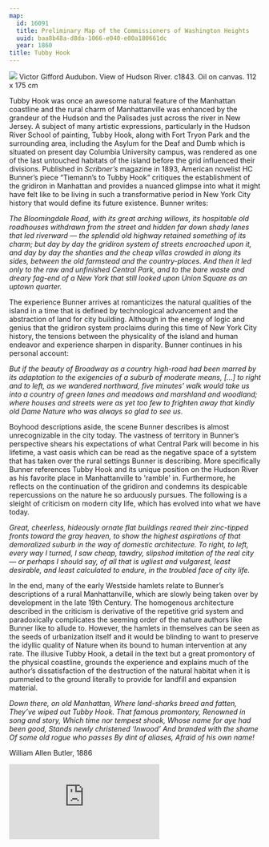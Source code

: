 ```yaml
---
map:
  id: 16091
  title: Preliminary Map of the Commissioners of Washington Heights
  uuid: baa8b48a-d8da-1066-e040-e00a180661dc
  year: 1860
title: Tubby Hook
---
```

![](http://arthistoryreference.com/006/me/509.jpg)
Victor Gifford Audubon. View of Hudson River. c1843. Oil on canvas. 112 x 175 cm

Tubby Hook was once an awesome natural feature of the Manhattan coastline and the rural charm of Manhattanville was enhanced by the grandeur of the Hudson and the Palisades just across the river in New Jersey. A subject of many artistic expressions, particularly in the Hudson River School of painting, Tubby Hook, along with Fort Tryon Park and the surrounding area, including the Asylum for the Deaf and Dumb which is situated on present day Columbia University campus, was rendered as one of the last untouched habitats of the island before the grid influenced their divisions. Published in _Scribner’s_ magazine in 1893, American novelist HC Bunner’s piece “Tiemann’s to Tubby Hook” critiques the establishment of the gridiron in Manhattan and provides a nuanced glimpse into what it might have felt like to be living in such a transformative period in New York City history that would define its future existence. Bunner writes:

_The Bloomingdale Road, with its great arching willows, its hospitable old roadhouses withdrawn from the street and hidden far down shady lanes that led riverward — the splendid old highway retained something of its charm; but day by day the gridiron system of streets encroached upon it, and day by day the shanties and the cheap villas crowded in along its sides, between the old farmstead and the country-places. And then it led only to the raw and unfinished Central Park, and to the bare waste and dreary fag-end of a New York that still looked upon Union Square as an uptown quarter._

The experience Bunner arrives at romanticizes the natural qualities of the island in a time that is defined by technological advancement and the abstraction of land for city building. Although in the energy of logic and genius that the gridiron system proclaims during this time of New York City history, the tensions between the physicality of the island and human endeavor and experience sharpen in disparity. Bunner continues in his personal account:

_But if the beauty of Broadway as a country high-road had been marred by its adaptation to the exigencies of a suburb of moderate means, […] to right and to left, as we wandered northward, five minutes’ walk would take us into a country of green lanes and meadows and marshland and woodland; where houses and streets were as yet too few to frighten away that kindly old Dame Nature who was always so glad to see us._

Boyhood descriptions aside, the scene Bunner describes is almost unrecognizable in the city today. The vastness of territory in Bunner’s perspective shears his expectations of what Central Park will become in his lifetime, a vast oasis which can be read as the negative space of a sytstem that has taken over the rural settings Bunner is describing. More specifically Bunner references Tubby Hook and its unique position on the Hudson River as his favorite place in Manhattanville to 'ramble' in. Furthermore, he reflects on the continuation of the gridiron and condemns its despicable repercussions on the nature he so arduously pursues. The following is a sleight of criticism on modern city life, which has evolved into what we have today.

_Great, cheerless, hideously ornate flat buildings reared their zinc-tipped fronts toward the gray heaven, to show the highest aspirations of that demoralized suburb in the way of domestic architecture. To right, to left, every way I turned, I saw cheap, tawdry, slipshod imitation of the real city — or perhaps I should say, of all that is ugliest and vulgarest, least desirable, and least calculated to endure, in the troubled face of city life._

In the end, many of the early Westside hamlets relate to Bunner’s descriptions of a rural Manhattanville, which are slowly being taken over by development in the late 19th Century. The homogenous architecture described in the criticism is derivative of the repetitive grid system and paradoxically complicates the seeming order of the nature authors like Bunner like to allude to. However, the hamlets in themselves can be seen as the seeds of urbanization itself and it would be blinding to want to preserve the  idyllic quality of Nature when its bound to human intervention at any rate. The illusive Tubby Hook, a detail in the text but a great promontory of the physical coastline, grounds the experience and explains much of the author’s dissatisfaction of the destruction of the natural habitat when it is pummeled to the ground literally to provide for landfill and expansion material.

_Down there, on old Manhattan,_
_Where land-sharks breed and fatten,_
_They’ve wiped out Tubby Hook._
_That famous promontory,_
_Renowned in song and story,_
_Which time nor tempest shook,_
_Whose name for aye had been good,_
_Stands newly christened ‘Inwood’_
_And branded with the shame_
_Of some old rogue who passes_
_By dint of aliases,_
_Afraid of his own name!_

William Allen Butler, 1886

![](https://images.nypl.org/index.php?id=422072&t=w)

